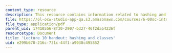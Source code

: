 ```yaml
---
content_type: resource
description: This resource contains information related to hashing and classes.
file: https://ol-ocw-studio-app-qa.s3.amazonaws.com/courses/6-00sc-introduction-to-computer-science-and-programming-spring-2011/e299b670216c731c44f1a9038c495852_MIT6_00SCS11_lec10.pdf
file_type: application/pdf
parent_uid: 17410556-8f30-2907-b327-46f2da54236f
resourcetype: Document
title: 'Lecture 10 handout: hashing and classes'
uid: e299b670-216c-731c-44f1-a9038c495852
---
```

